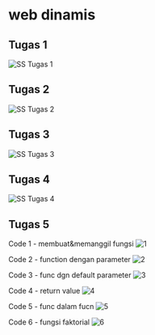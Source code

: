 # web dinamis

## Tugas 1
![SS Tugas 1](https://user-images.githubusercontent.com/63032983/97804220-037fd400-1c81-11eb-9332-175565c06669.png)

## Tugas 2
![SS Tugas 2](https://user-images.githubusercontent.com/63032983/97804250-26aa8380-1c81-11eb-9b94-5c0bedae1128.png)

## Tugas 3
![SS Tugas 3](https://user-images.githubusercontent.com/63032983/97810367-de518c80-1ca5-11eb-935e-43a5eccb9e57.png)

## Tugas 4
![SS Tugas 4](https://user-images.githubusercontent.com/63032983/99185801-cafef080-277e-11eb-86fe-3bd065a0955d.png)

## Tugas 5
Code 1 - membuat&memanggil fungsi
![1](https://user-images.githubusercontent.com/63032983/100546356-8fdae200-3293-11eb-84a1-54d14a22d758.PNG)

Code 2 - function dengan parameter
![2](https://user-images.githubusercontent.com/63032983/100546358-936e6900-3293-11eb-824b-bfe952a434aa.PNG)

Code 3 - func dgn default parameter
![3](https://user-images.githubusercontent.com/63032983/100546359-95382c80-3293-11eb-995d-acd8ce616a4f.PNG)

Code 4 - return value
![4](https://user-images.githubusercontent.com/63032983/100546360-9701f000-3293-11eb-960c-83e60e356244.PNG)

Code 5 - func dalam fucn
![5](https://user-images.githubusercontent.com/63032983/100546363-99644a00-3293-11eb-8fd9-1282e0dea699.PNG)

Code 6 - fungsi faktorial
![6](https://user-images.githubusercontent.com/63032983/100546364-9b2e0d80-3293-11eb-8fac-829cf6192aba.PNG)
